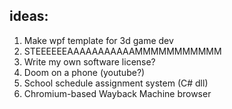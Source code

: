 ## ideas:
1. Make wpf template for 3d game dev
2. STEEEEEEAAAAAAAAAAAMMMMMMMMMMM
3. Write my own software license?
4. Doom on a phone (youtube?)
5. School schedule assignment system (C# dll)
6. Chromium-based Wayback Machine browser
